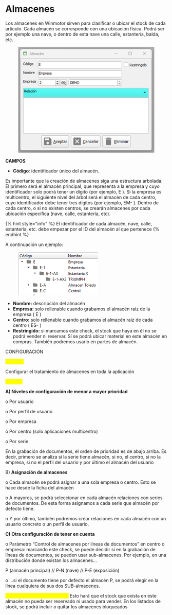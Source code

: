 # Almacenes

Los almacenes en Winmotor sirven para clasificar o ubicar el stock de cada artículo. Cada almacén se corresponde con una ubicación física. Podrá ser por ejemplo una nave, o dentro de esta nave una calle, estantería, balda, etc.

<figure><img src="../../.gitbook/assets/image.png" alt=""><figcaption></figcaption></figure>

**CAMPOS**

* **Código**: identificador único del almacén.

Es importante que la creación de almacenes siga una estructura arbolada. El primero será el almacén principal, que representa a la empresa y cuyo identificador solo podrá tener un dígito (por ejemplo, E ). Si la empresa es multicentro, el siguiente nivel del árbol será el almacén de cada centro, cuyo identificador debe tener tres dígitos (por ejemplo, EM- ). Dentro de cada centro, o si no existen centros, se crearán almacenes por cada ubicación específica (nave, calle, estantería, etc).

{% hint style="info" %}
El identificador de cada almacén, nave, calle, estantería, etc. debe empezar por el ID del almacén al que pertenece
{% endhint %}

A continuación un ejemplo:

<figure><img src="../../.gitbook/assets/image (1).png" alt=""><figcaption></figcaption></figure>

* **Nombre:** descripción del almacén
* **Empresa:** solo rellenable cuando grabamos el almacén raiz de la empresa ( E )
* **Centro:** solo rellenable cuando grabamos el almacén raiz de cada centro ( ES- )
* **Restringido:** si marcamos este check, el stock que haya en él no se podrá vender ni reservar. Sí se podrá ubicar material en este almacén en compras. También podremos usarlo en partes de almacén.

CONFIGURACIÓN

<mark style="color:yellow;">**Objetivo**</mark>

Configurar el tratamiento de almacenes en toda la aplicación

<mark style="color:yellow;">**Gestión**</mark>

**A) Niveles de configuración de menor a mayor prioridad**

o Por usuario

o Por perfil de usuario

o Por empresa

o Por centro (solo aplicaciones multicentro)

o Por serie

En la grabación de documentos, el orden de prioridad es de abajo arriba. Es decir, primero se analiza si la serie tiene almacén, si no, el centro, si no la empresa, si no el perfil del usuario y por último el almacén del usuario

B) **Asignación de almacenes**

o Cada almacén se podrá asignar a una sola empresa o centro. Esto se hace desde la ficha del almacén

o A mayores, se podrá seleccionar en cada almacén relaciones con series de documentos. De esta forma asignamos a cada serie que almacén por defecto tiene.

o Y por último, también podremos crear relaciones en cada almacén con un usuario concreto o un perfil de usuario.

**C) Otra configuración de tener en cuenta**

o Parámetro “Control de almacenes por líneas de documentos” en centro o empresa: marcando este check, se puede decidir si en la grabación de líneas de documentos, se pueden usar sub-almacenes. Por ejemplo, en una distribución donde existan los almacenes…

P (almacén principal) // P-N (nave) // P-E (exposición)

o …si el documento tiene por defecto el almacén P, se podrá elegir en la línea cualquiera de sus dos SUB-almacenes.

<mark style="color:yellow;">ALMACENES RESTRINGIDOS:</mark> Esto hará que el stock que exista en este almacén no pueda ser reservado ni usado para vender. En los listados de stock, se podrá incluir o quitar los almacenes bloqueados
